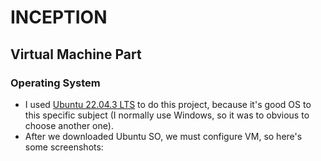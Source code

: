 # INCEPTION

## Virtual Machine Part

### Operating System

- I used <a href="https://ubuntu.com/download/desktop/thank-you?version=22.04.3&architecture=amd64">Ubuntu 22.04.3 LTS</a> to do this project, because it's good OS to this specific subject (I normally use Windows, so it was to obvious to choose another one).
- After we downloaded Ubuntu SO, we must configure VM, so here's some screenshots:
